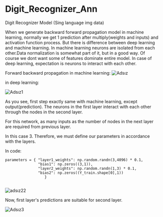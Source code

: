 # Digit_Recognizer_Ann
 Digit Recognizer Model (Sing language img  data)

When we generate backward forward propagation model in machine learning, normally we get 1 prediction after multiply(weights and inputs) and activation function process.
But there is difference between deep learning and machine learning. In machine learning neurons are isolated from each other.Data normalization is somewhat part of it, but in a good way. Of course we dont want some of features dominate entire model. In case of deep learning, expectation is neurons to interact with each other.


Forward backward propagation in machine learning:
![Adsız](https://user-images.githubusercontent.com/65484711/161892956-bcecd3c6-d41d-4877-ac49-d98d24adff28.png)



in deep learning:

![Adsız1](https://user-images.githubusercontent.com/65484711/161893150-f4991714-207a-4b85-b2b1-8a96250cde5b.png)

As you see, first step exactly same with machine learning, except output(prediction). The neurons in the first layer interact with each other through the nodes in the second layer.

For this network, as many inputs as the number of nodes in the next layer are required from previous layer. 

In this case 3.
Therefore, we must define our parameters in accordance with the layers.

In code:

```
parameters = { "layer1_weights": np.random.randn(3,4096) * 0.1,
               "bias1": np.zeros((3,1)),
               "layer2_weights": np.random.randn(1,3) * 0.1,
               "bias2": np.zeros((Y_train.shape[0],1))
                  }
                  
```

![adsız22](https://user-images.githubusercontent.com/65484711/161894979-0812b8f9-d9e3-4f05-abb3-8a861c66e5a9.png)

Now, first layer's predictions are suitable for second layer.

![Adsız3](https://user-images.githubusercontent.com/65484711/161895013-9927d646-fca1-400a-9fc2-c6e92bdf37a6.png)


